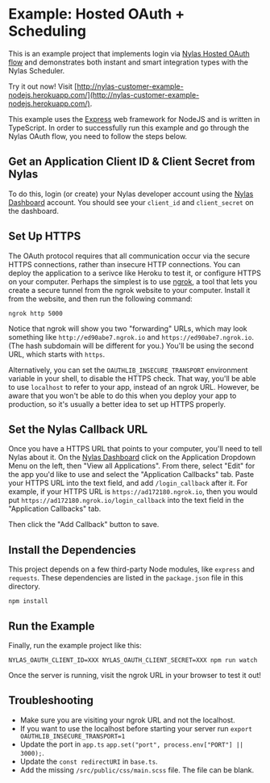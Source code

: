 # Example: Hosted OAuth + Scheduling

This is an example project that implements login via [Nylas Hosted OAuth flow](https://docs.nylas.com/reference#oauth) and demonstrates both instant and smart integration types with the Nylas Scheduler.

Try it out now! Visit [http://nylas-customer-example-nodejs.herokuapp.com/](http://nylas-customer-example-nodejs.herokuapp.com/).

This example uses the [Express](https://expressjs.com/) web framework for NodeJS and is written in TypeScript. In order to successfully run this example and go through the Nylas OAuth flow, you need to follow the steps below.


## Get an Application Client ID & Client Secret from Nylas

To do this, login (or create) your Nylas developer account using the [Nylas Dashboard](https://dashboard.nylas.com/) account. You should see your `client_id` and `client_secret` on the dashboard.

## Set Up HTTPS

The OAuth protocol requires that all communication occur via the secure HTTPS connections, rather than insecure HTTP connections. You can deploy the application to a serivce like Heroku to test it, or configure HTTPS on your computer. Perhaps the simplest is to use [ngrok](https://ngrok.com), a tool that lets you create a secure tunnel from the ngrok website to your computer. Install it from the website, and then run the following command:

```
ngrok http 5000
```

Notice that ngrok will show you two "forwarding" URLs, which may look something like `http://ed90abe7.ngrok.io` and `https://ed90abe7.ngrok.io`. (The hash subdomain will be different for you.) You'll be using the second URL, which starts with `https`.

Alternatively, you can set the `OAUTHLIB_INSECURE_TRANSPORT` environment variable in your shell, to disable the HTTPS check. That way, you'll be able to use `localhost` to refer to your app, instead of an ngrok URL. However, be aware that you won't be able to do this when you deploy your app to production, so it's usually a better idea to set up HTTPS properly.

## Set the Nylas Callback URL

Once you have a HTTPS URL that points to your computer, you'll need to tell Nylas about it. On the [Nylas Dashboard](https://dashboard.nylas.com) click on the Application Dropdown Menu on the left, then "View all Applications". From there, select "Edit" for the app you'd like to use and select the "Application Callbacks" tab. Paste your HTTPS URL into the text field, and add `/login_callback` after it. For example, if your HTTPS URL is `https://ad172180.ngrok.io`, then you would put `https://ad172180.ngrok.io/login_callback` into the text field in the "Application Callbacks" tab.

Then click the "Add Callback" button to save.

## Install the Dependencies

This project depends on a few third-party Node modules, like `express` and `requests`. These dependencies are listed in the `package.json` file in this directory.

```
npm install
```

## Run the Example

Finally, run the example project like this:

```
NYLAS_OAUTH_CLIENT_ID=XXX NYLAS_OAUTH_CLIENT_SECRET=XXX npm run watch
```

Once the server is running, visit the ngrok URL in your browser to test it out!


## Troubleshooting

* Make sure you are visiting your ngrok URL and not the localhost.
* If you want to use the localhost before starting your server run `export OAUTHLIB_INSECURE_TRANSPORT=1`
* Update the port in `app.ts` `app.set("port", process.env["PORT"] || 3000);`.
* Update the `const redirectURI` in `base.ts`.
* Add the missing `/src/public/css/main.scss` file. The file can be blank.
